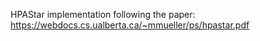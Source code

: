 HPAStar implementation following the paper: https://webdocs.cs.ualberta.ca/~mmueller/ps/hpastar.pdf
